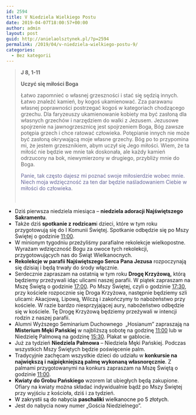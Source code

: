```yaml
---
id: 2594
title: V Niedziela Wielkiego Postu
date: 2019-04-07T18:00:57+00:00
author: admin
layout: post
guid: http://anielaolsztynek.pl/?p=2594
permalink: /2019/04/v-niedziela-wielkiego-postu-9/
categories:
  - Bez kategorii
---
```

> **J 8, 1-11**
> 
> **Uczyć się miłości Boga**
> 
> Łatwo zapomnieć o własnej grzeszności i stać się sędzią innych. Łatwo znaleźć kamień, by kogoś ukamienować. Zza parawanu własnej poprawności postrzegać kogoś w kategoriach chodzącego grzechu. Dla faryzeuszy ukamienowanie kobiety ma być zasłoną dla własnych grzechów i narzędziem do walki z Jezusem. Jezusowe spojrzenie na jawnogrzesznicę jest spojrzeniem Boga, Bóg zawsze potępia grzech i chce ratować człowieka. Potępianie innych nie może być zasłoną okrywającą moje własne grzechy. Bóg po to przypomina mi, że jestem grzesznikiem, abym uczył się Jego miłości. Wiem, że ta miłość nie będzie we mnie tak doskonała, ale każdy kamień odrzucony na bok, niewymierzony w drugiego, przybliży mnie do Boga.
> 
> <span style="color: #666699;">Panie, tak często dajesz mi poznać swoje miłosierdzie wobec mnie. Niech moja wdzięczność za ten dar będzie naśladowaniem Ciebie w miłości do człowieka.</span>
> 
> &nbsp;

  * Dziś pierwsza niedziela miesiąca – **niedziela adoracji Najświętszego Sakramentu**.
  * Także dziś **spotkanie z** **rodzicam**i dzieci, które w tym roku przygotowują się do I Komunii Świętej. Spotkanie odbędzie się po Mszy Świętej o godzinie <span style="text-decoration: underline;">11:00</span>.
  * W minionym tygodniu przeżyliśmy parafialne rekolekcje wielkopostne. Wyrażam wdzięczność Bogu za owoce tych rekolekcji, przygotowujących nas do Świąt Wielkanocnych.
  * **Rekolekcje w parafii Najświętszego Serca Pana Jezusa** rozpoczynają się dzisiaj i będą trwały do środy włącznie.
  * Serdecznie zapraszam na ostatnią w tym roku **Drogę Krzyżową,** którą będziemy przeżywali idąc ulicami naszej parafii. W piątek zapraszam na Mszę Świętą o godzinie <span style="text-decoration: underline;">17:00</span>. Po Mszy Świętej, czyli o godzinie <span style="text-decoration: underline;">17:30</span>, przy kościele rozpocznie się Droga Krzyżowa, następnie będziemy szli ulicami: Akacjową, Lipową, Wilczą i zakończymy to nabożeństwo przy kościele. W razie bardzo niesprzyjającej aury, nabożeństwo odbędzie się w kościele. Tę Drogę Krzyżową będziemy przeżywali w intencji rodzin z naszej parafii.
  * Alumni Wyższego Seminarium Duchownego  &#8222;Hosianum&#8221; zapraszają na **Misterium Męki Pańskiej** w najbliższą sobotę na godzinę <span style="text-decoration: underline;">11:00</span> lub w Niedzielę Palmową na godzinę <span style="text-decoration: underline;">15:30</span>. Plakat w gablocie.
  * Już za tydzień **Niedziela Palmowa** – Niedziela Męki Pańskiej. Podczas wszystkich Mszy Świętych będzie poświęcenie palm.
  * Tradycyjnie zachęcam wszystkie dzieci do udziału w **konkursie na największą i** **najpiękniejszą palmę wykonaną własnoręcznie**. Z palmami przygotowanymi na konkurs zapraszam na Mszę Świętą o godzinie <span style="text-decoration: underline;">11:00</span>.
  * **Kwiaty do Grobu Pańskiego** wzorem lat ubiegłych będą zakupione. Ofiary na kwiaty można składać indywidualnie bądź po Mszy Świętej przy wyjściu z kościoła, dziś i za tydzień.
  * <span style="color: #000000;">W zakrystii są do nabycia <strong>paschaliki</strong> wielkanocne po 5 złotych.</span>
  * Jest do nabycia nowy numer „Gościa Niedzielnego”.